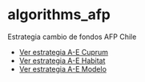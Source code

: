 # algorithms_afp
Estrategia cambio de fondos AFP Chile

- [Ver estrategia A-E Cuprum](http://nbviewer.jupyter.org/github/collabmarket/algorithms_afp/blob/master/A-E_Cuprum.ipynb)
- [Ver estrategia A-E Habitat](http://nbviewer.jupyter.org/github/collabmarket/algorithms_afp/blob/master/A-E_Habitat.ipynb)
- [Ver estrategia A-E Modelo](http://nbviewer.jupyter.org/github/collabmarket/algorithms_afp/blob/master/A-E_Modelo.ipynb)
